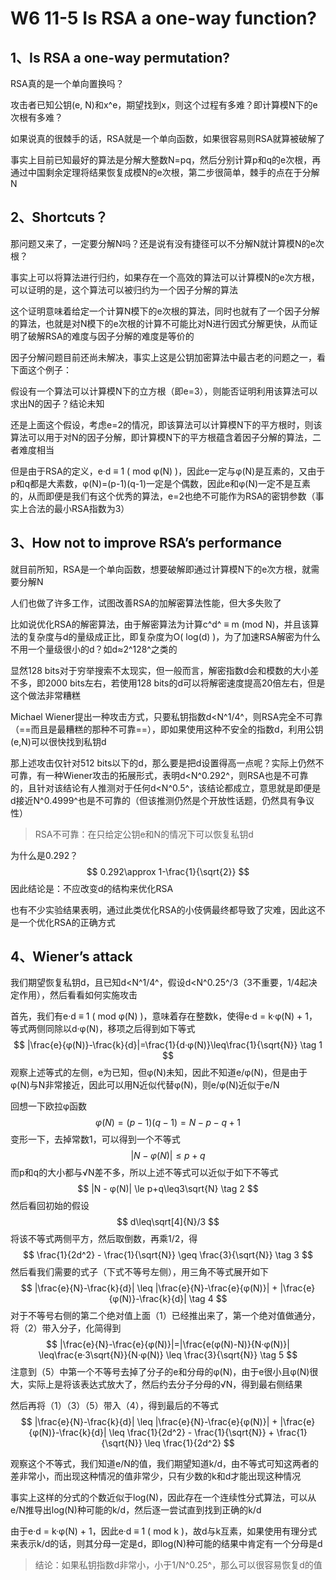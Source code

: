 # W6 11-5 Is RSA a one-way function?

## 1、Is RSA a one-way permutation?

RSA真的是一个单向置换吗？

攻击者已知公钥(e, N)和x^e，期望找到x，则这个过程有多难？即计算模N下的e次根有多难？

如果说真的很棘手的话，RSA就是一个单向函数，如果很容易则RSA就算被破解了

事实上目前已知最好的算法是分解大整数N=pq，然后分别计算p和q的e次根，再通过中国剩余定理将结果恢复成模N的e次根，第二步很简单，棘手的点在于分解N

## 2、Shortcuts？

那问题又来了，一定要分解N吗？还是说有没有捷径可以不分解N就计算模N的e次根？

事实上可以将算法进行归约，如果存在一个高效的算法可以计算模N的e次方根，可以证明的是，这个算法可以被归约为一个因子分解的算法

这个证明意味着给定一个计算N模下的e次根的算法，同时也就有了一个因子分解的算法，也就是对N模下的e次根的计算不可能比对N进行因式分解更快，从而证明了破解RSA的难度与因子分解的难度是等价的

因子分解问题目前还尚未解决，事实上这是公钥加密算法中最古老的问题之一，看下面这个例子：

假设有一个算法可以计算模N下的立方根（即e=3），则能否证明利用该算法可以求出N的因子？结论未知

还是上面这个假设，考虑e=2的情况，即该算法可以计算模N下的平方根时，则该算法可以用于对N的因子分解，即计算模N下的平方根蕴含着因子分解的算法，二者难度相当

但是由于RSA的定义，e·d ≡ 1 ( mod φ(N) )，因此e一定与φ(N)是互素的，又由于p和q都是大素数，φ(N)=(p-1)(q-1)一定是个偶数，因此e和φ(N)一定不是互素的，从而即便是我们有这个优秀的算法，e=2也绝不可能作为RSA的密钥参数（事实上合法的最小RSA指数为3）

## 3、How not to improve RSA’s performance

就目前所知，RSA是一个单向函数，想要破解即通过计算模N下的e次方根，就需要分解N

人们也做了许多工作，试图改善RSA的加解密算法性能，但大多失败了

比如说优化RSA的解密算法，由于解密算法为计算c^d^ ≡ m (mod N)，并且该算法的复杂度与d的量级成正比，即复杂度为O( log(d) )，为了加速RSA解密为什么不用一个量级很小的d？如d≈2^128^之类的

显然128 bits对于穷举搜索不太现实，但一般而言，解密指数d会和模数的大小差不多，即2000 bits左右，若使用128 bits的d可以将解密速度提高20倍左右，但是这个做法非常糟糕

Michael Wiener提出一种攻击方式，只要私钥指数d<N^1/4^，则RSA完全不可靠（==而且是最糟糕的那种不可靠==），即如果使用这种不安全的指数d，利用公钥(e,N)可以很快找到私钥d

那上述攻击仅针对512 bits以下的d，那么要是把d设置得高一点呢？实际上仍然不可靠，有一种Wiener攻击的拓展形式，表明d<N^0.292^，则RSA也是不可靠的，且针对该结论有人推测对于任何d<N^0.5^，该结论都成立，意思就是即便是d接近N^0.4999^也是不可靠的（但该推测仍然是个开放性话题，仍然具有争议性）

> RSA不可靠：在只给定公钥e和N的情况下可以恢复私钥d

为什么是0.292？
$$
0.292\approx 1-\frac{1}{\sqrt{2}}
$$
因此结论是：不应改变d的结构来优化RSA

也有不少实验结果表明，通过此类优化RSA的小伎俩最终都导致了灾难，因此这不是一个优化RSA的正确方式



## 4、Wiener’s	attack

我们期望恢复私钥d，且已知d<N^1/4^，假设d<N^0.25^/3（3不重要，1/4起决定作用），然后看看如何实施攻击

首先，我们有e·d ≡ 1 ( mod φ(N) )，意味着存在整数k，使得e·d = k·φ(N) + 1，等式两侧同除以d·φ(N)，移项之后得到如下等式
$$
|\frac{e}{φ(N)}-\frac{k}{d}|=\frac{1}{d·φ(N)}\leq\frac{1}{\sqrt{N}} \tag 1
$$
观察上述等式的左侧，e为已知，但φ(N)未知，因此不知道e/φ(N)，但是由于φ(N)与N非常接近，因此可以用N近似代替φ(N)，则e/φ(N)近似于e/N

回想一下欧拉φ函数
$$
φ(N)=(p-1)(q-1)=N-p-q+1
$$
变形一下，去掉常数1，可以得到一个不等式
$$
|N - φ(N)| \le p + q
$$
而p和q的大小都与√N差不多，所以上述不等式可以近似于如下不等式
$$
|N - φ(N)| \le p+q\leq3\sqrt{N} \tag 2
$$
然后看回初始的假设
$$
d\leq\sqrt[4]{N}/3
$$
将该不等式两侧平方，然后取倒数，再乘1/2，得
$$
\frac{1}{2d^2} - \frac{1}{\sqrt{N}} \geq \frac{3}{\sqrt{N}}  \tag 3
$$
然后看我们需要的式子（下式不等号左侧），用三角不等式展开如下
$$
|\frac{e}{N}-\frac{k}{d}| \leq |\frac{e}{N}-\frac{e}{φ(N)}| + |\frac{e}{φ(N)}-\frac{k}{d}| \tag 4
$$
对于不等号右侧的第二个绝对值上面（1）已经推出来了，第一个绝对值做通分，将（2）带入分子，化简得到
$$
|\frac{e}{N}-\frac{e}{φ(N)}|=|\frac{e(φ(N)-N)}{N·φ(N)}| \leq\frac{e·3\sqrt{N}}{N·φ(N)} \leq \frac{3}{\sqrt{N}}   \tag 5
$$
注意到（5）中第一个不等号去掉了分子的e和分母的φ(N)，由于e很小且φ(N)很大，实际上是将该表达式放大了，然后约去分子分母的√N，得到最右侧结果

然后再将（1）（3）（5）带入（4），得到最后的不等式
$$
|\frac{e}{N}-\frac{k}{d}| \leq |\frac{e}{N}-\frac{e}{φ(N)}| + |\frac{e}{φ(N)}-\frac{k}{d}| \leq \frac{1}{2d^2} - \frac{1}{\sqrt{N}} + \frac{1}{\sqrt{N}} \leq \frac{1}{2d^2}
$$

观察这个不等式，我们知道e/N的值，我们期望知道k/d，由不等式可知这两者的差非常小，而出现这种情况的值非常少，只有少数的k和d才能出现这种情况

事实上这样的分式的个数近似于log(N)，因此存在一个连续性分式算法，可以从e/N推导出log(N)种可能的k/d，然后逐一尝试直到找到正确的k/d

由于e·d = k·φ(N) + 1，因此e·d ≡ 1 ( mod k )，故d与k互素，如果使用有理分式来表示k/d的话，则其分母一定是d，即log(N)种可能的结果中肯定有一个分母是d

> 结论：如果私钥指数d非常小，小于1/N^0.25^，那么可以很容易恢复d的值
